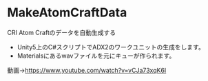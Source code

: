 # MakeAtomCraftData
CRI Atom Craftのデータを自動生成する

- Unity5上のC#スクリプトでADX2のワークユニットの生成をします。
- Materialsにあるwavファイルを元にキューが作られます。

動画→https://www.youtube.com/watch?v=vCJa73xqK6I
